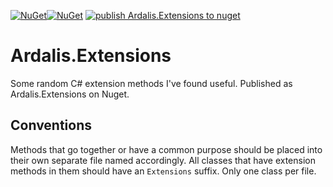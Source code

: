 [![NuGet](https://img.shields.io/nuget/v/Ardalis.Extensions.svg)](https://www.nuget.org/packages/Ardalis.Extensions)[![NuGet](https://img.shields.io/nuget/dt/Ardalis.Extensions.svg)](https://www.nuget.org/packages/Ardalis.Extensions)
[![publish Ardalis.Extensions to nuget](https://github.com/ardalis/Ardalis.Extensions/actions/workflows/publish.yml/badge.svg)](https://github.com/ardalis/Ardalis.Extensions/actions/workflows/publish.yml)

# Ardalis.Extensions
Some random C# extension methods I've found useful. Published as Ardalis.Extensions on Nuget.


## Conventions

Methods that go together or have a common purpose should be placed into their own separate file named accordingly. All classes that have extension methods in them should have an `Extensions` suffix. Only one class per file.
